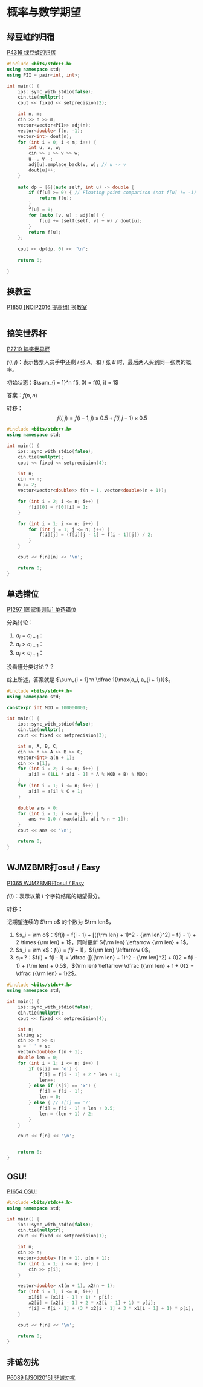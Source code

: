 

# 概率与数学期望





## 绿豆蛙的归宿



[P4316 绿豆蛙的归宿](https://www.luogu.com.cn/problem/P4316) 



```cpp
#include <bits/stdc++.h>
using namespace std;
using PII = pair<int, int>;

int main() {
    ios::sync_with_stdio(false);
    cin.tie(nullptr);
    cout << fixed << setprecision(2);

    int n, m;
    cin >> n >> m;
    vector<vector<PII>> adj(n);
    vector<double> f(n, -1);
    vector<int> dout(n);
    for (int i = 0; i < m; i++) {
        int u, v, w;
        cin >> u >> v >> w;
        u--, v--;
        adj[u].emplace_back(v, w); // u -> v
        dout[u]++;
    }
    
    auto dp = [&](auto self, int u) -> double {
        if (f[u] >= 0) { // Floating point comparison (not f[u] != -1)
            return f[u];
        }
        f[u] = 0;
        for (auto [v, w] : adj[u]) {
            f[u] += (self(self, v) + w) / dout[u];
        }
        return f[u];
    };
    
    cout << dp(dp, 0) << '\n';
    
    return 0;

}
```





## 换教室



[P1850 [NOIP2016 提高组] 换教室](https://www.luogu.com.cn/problem/P1850) 



```cpp
```





## 搞笑世界杯



[P2719 搞笑世界杯](https://www.luogu.com.cn/problem/P2719) 



$f(i, j)$：表示售票人员手中还剩 $i$ 张 $A$，和 $j$ 张 $B$ 时，最后两人买到同一张票的概率。



初始状态：$\sum_{i = 1}^n f(i, 0) = f(0, i) = 1$ 

答案：$f(n, n)$ 



转移：
$$
f(i, j) = f(i - 1, j) \times 0.5 + f(i, j - 1) \times 0.5
$$


```cpp
#include <bits/stdc++.h>
using namespace std;

int main() {
    ios::sync_with_stdio(false);
    cin.tie(nullptr);
    cout << fixed << setprecision(4);

    int n;
    cin >> n;
    n /= 2;
    vector<vector<double>> f(n + 1, vector<double>(n + 1));

    for (int i = 2; i <= n; i++) {
        f[i][0] = f[0][i] = 1;
    }

    for (int i = 1; i <= n; i++) {
        for (int j = 1; j <= n; j++) {
            f[i][j] = (f[i][j - 1] + f[i - 1][j]) / 2;
        }
    }

    cout << f[n][n] << '\n';

    return 0;
}
```





## 单选错位



[P1297 [国家集训队] 单选错位](https://www.luogu.com.cn/problem/P1297) 





分类讨论：



1. $a_i = a_{i + 1}$：
2. $a_i > a_{i + 1}$：
3. $a_i < a_{i + 1}$：



没看懂分类讨论？？





综上所述，答案就是 $\sum_{i = 1}^n \dfrac 1{\max(a_i, a_{i + 1})}$。







```cpp
#include <bits/stdc++.h>
using namespace std;

constexpr int MOD = 100000001;

int main() {
    ios::sync_with_stdio(false);
    cin.tie(nullptr);
    cout << fixed << setprecision(3);

    int n, A, B, C;
    cin >> n >> A >> B >> C;
    vector<int> a(n + 1);
    cin >> a[1];
    for (int i = 2; i <= n; i++) {
        a[i] = (1LL * a[i - 1] * A % MOD + B) % MOD;
    }
    for (int i = 1; i <= n; i++) {
        a[i] = a[i] % C + 1;
    }

    double ans = 0;
    for (int i = 1; i <= n; i++) {
        ans += 1.0 / max(a[i], a[i % n + 1]);
    }
    cout << ans << '\n';

    return 0;
}
```





## WJMZBMR打osu! / Easy



[P1365 WJMZBMR打osu! / Easy](https://www.luogu.com.cn/problem/P1365) 



$f(i)$：表示以第 $i$ 个字符结尾的期望得分。



转移：

记期望连续的 $\rm o$ 的个数为 $\rm len$，

1. $s_i = \rm o$：$f(i) = f(i - 1) + [({\rm len} + 1)^2 - {\rm len}^2] = f(i - 1) + 2 \times {\rm len} + 1$，同时更新 ${\rm len} \leftarrow {\rm len} + 1$。
2. $s_i = \rm x$：$f(i) = f(i - 1)$，${\rm len} \leftarrow 0$。
3. $s_i =  \, ?$：$f(i) = f(i - 1) + \dfrac {[({\rm len} + 1)^2 - {\rm len}^2]  + 0}2 = f(i - 1) + {\rm len} + 0.5$，${\rm len} \leftarrow \dfrac {{\rm len} + 1 + 0}2 = \dfrac {{\rm len} + 1}2$。





```cpp
#include <bits/stdc++.h>
using namespace std;

int main() {
    ios::sync_with_stdio(false);
    cin.tie(nullptr);
    cout << fixed << setprecision(4);

    int n;
    string s;
    cin >> n >> s;
    s = ' ' + s;
    vector<double> f(n + 1);
    double len = 0;
    for (int i = 1; i <= n; i++) {
        if (s[i] == 'o') {
            f[i] = f[i - 1] + 2 * len + 1;
            len++;
        } else if (s[i] == 'x') {
            f[i] = f[i - 1];
            len = 0;
        } else { // s[i] == '?'
            f[i] = f[i - 1] + len + 0.5;
            len = (len + 1) / 2;
        }
    }

    cout << f[n] << '\n';


    return 0;
}
```









## OSU!



[P1654 OSU!](https://www.luogu.com.cn/problem/P1654) 



```cpp
#include <bits/stdc++.h>
using namespace std;

int main() {
    ios::sync_with_stdio(false);
    cin.tie(nullptr);
    cout << fixed << setprecision(1);

    int n;
    cin >> n;
    vector<double> f(n + 1), p(n + 1);
    for (int i = 1; i <= n; i++) {
        cin >> p[i];
    }

    vector<double> x1(n + 1), x2(n + 1);
    for (int i = 1; i <= n; i++) {
        x1[i] = (x1[i - 1] + 1) * p[i];
        x2[i] = (x2[i - 1] + 2 * x2[i - 1] + 1) * p[i];
        f[i] = f[i - 1] + (3 * x2[i - 1] + 3 * x1[i - 1] + 1) * p[i];
    }

    cout << f[n] << '\n';

    return 0;
}
```







## 非诚勿扰



[P6089 [JSOI2015] 非诚勿扰](https://www.luogu.com.cn/problem/P6089) 





```cpp
```



